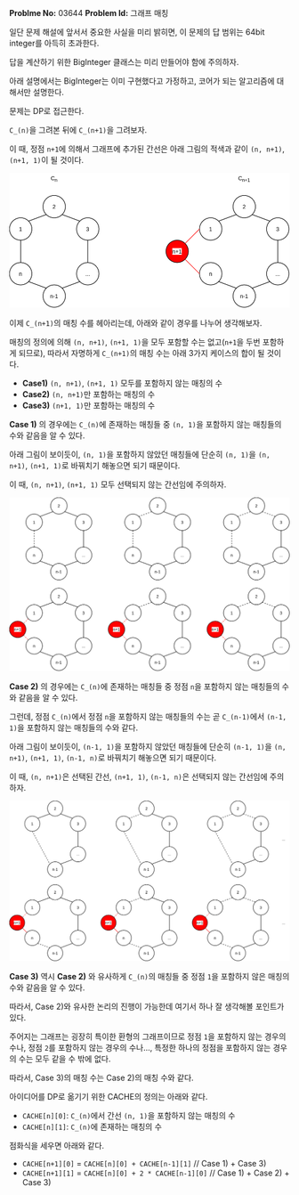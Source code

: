 **Problme No:** 03644
**Problem Id:** 그래프 매칭


일단 문제 해설에 앞서서 중요한 사실을 미리 밝히면, 이 문제의 답 범위는 64bit integer를 아득히 초과한다.


답을 계산하기 위한 BigInteger 클래스는 미리 만들어야 함에 주의하자.


아래 설명에서는 BigInteger는 이미 구현했다고 가정하고, 코어가 되는 알고리즘에 대해서만 설명한다.


문제는 DP로 접근한다.

`C_(n)`을 그려본 뒤에 `C_(n+1)`을 그려보자.

이 때, 정점 `n+1`에 의해서 그래프에 추가된 간선은 아래 그림의 적색과 같이 `(n, n+1)`, `(n+1, 1)`이 될 것이다.

![f1](./3644_fig1.png)


이제 `C_(n+1)`의 매칭 수를 헤아리는데, 아래와 같이 경우를 나누어 생각해보자.


매칭의 정의에 의해 `(n, n+1)`, `(n+1, 1)`을 모두 포함할 수는 없고(`n+1`을 두번 포함하게 되므로), 따라서 자명하게 `C_(n+1)`의 매칭 수는 아래 3가지 케이스의 합이 될 것이다.

- **Case1)** `(n, n+1)`, `(n+1, 1)` 모두를 포함하지 않는 매칭의 수
- **Case2)** `(n, n+1)`만 포함하는 매칭의 수
- **Case3)** `(n+1, 1)`만 포함하는 매칭의 수

**Case 1)** 의 경우에는 `C_(n)`에 존재하는 매칭들 중 `(n, 1)`을 포함하지 않는 매칭들의 수와 같음을 알 수 있다.

아래 그림이 보이듯이, `(n, 1)`을 포함하지 않았던 매칭들에 단순히 `(n, 1)`을 `(n, n+1)`, `(n+1, 1)`로 바꿔치기 해놓으면 되기 때문이다.

이 때, `(n, n+1)`, `(n+1, 1)` 모두 선택되지 않는 간선임에 주의하자.

![f2](./3644_fig2.png)

**Case 2)** 의 경우에는 `C_(n)`에 존재하는 매칭들 중 정점 `n`을 포함하지 않는 매칭들의 수와 같음을 알 수 있다.

그런데, 정점  `C_(n)`에서 정점 `n`을 포함하지 않는 매칭들의 수는 곧 `C_(n-1)`에서 `(n-1, 1)`을 포함하지 않는 매칭들의 수와 같다.

아래 그림이 보이듯이, `(n-1, 1)`을 포함하지 않았던 매칭들에 단순히 `(n-1, 1)`을 `(n, n+1)`, `(n+1, 1)`, `(n-1, n)`로 바꿔치기 해놓으면 되기 때문이다.

이 때, `(n, n+1)`은 선택된 간선, `(n+1, 1)`, `(n-1, n)`은 선택되지 않는 간선임에 주의하자.

![f3](./3644_fig3.png)

**Case 3)** 역시 **Case 2)** 와 유사하게 `C_(n)`의 매칭들 중 정점 `1`을 포함하지 않은 매칭의 수와 같음을 알 수 있다.

따라서, Case 2)와 유사한 논리의 진행이 가능한데 여기서 하나 잘 생각해볼 포인트가 있다.

주어지는 그래프는 굉장히 특이한 환형의 그래프이므로 정점 `1`을 포함하지 않는 경우의 수나, 정점 `2`를 포함하지 않는 경우의 수나..., 특정한 하나의 정점을 포함하지 않는 경우의 수는 모두 같을 수 밖에 없다.

따라서, Case 3)의 매칭 수는 Case 2)의 매칭 수와 같다.


아이디어를 DP로 옮기기 위한 CACHE의 정의는 아래와 같다.


- `CACHE[n][0]`: `C_(n)`에서 간선 `(n, 1)`을 포함하지 않는 매칭의 수
- `CACHE[n][1]`: `C_(n)`에 존재하는 매칭의 수

점화식을 세우면 아래와 같다.

- `CACHE[n+1][0]` = `CACHE[n][0] + CACHE[n-1][1]` // Case 1) + Case 3)
- `CACHE[n+1][1]` = `CACHE[n][0] + 2 * CACHE[n-1][0]` // Case 1) + Case 2) + Case 3)
